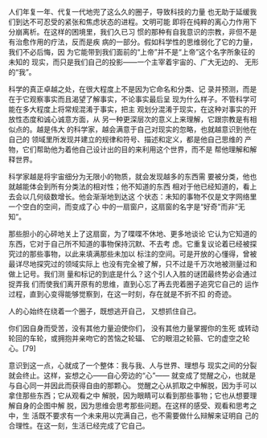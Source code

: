 ⼈们年复⼀年、代复⼀代地兜了这么久的圈⼦，导致科技的⼒量
也⽆助于延缓我们到达不可忍受的紧张和焦虑状态的进程。⽂明可能
即将在纯粹的离⼼⼒作⽤下分崩离析。在这样的困境⾥，我们久已习
惯的那种有⾃我意识的宗教，⾮但不是有治愈作⽤的疗法，反⽽是疾
病的⼀部分。假如科学性的思维弱化了它的⼒量，我们不必后悔，因
为它能带到我们⾯前的“上帝”并不是“上帝”这个名字所象征的未知的
现实，⽽只是我们⾃⼰的投影——⼀个主宰着宇宙的、⼴⼤⽆边的、
⽆形的“我”。

科学的真正卓越之处，在很⼤程度上不是因为它命名和分类、记
录并预测，⽽是在于它观察事实⽽且渴望了解事实，不论事实最后呈
现为什么样⼦。不管科学可能在多⼤程度上将常规混淆于事实，把主
观划分混淆于现实，在这种对事实的开放性态度和诚⼼诚意⽅⾯，从
另⼀种更深层次的意义上来理解，它跟宗教是有相似点的。越是伟⼤
的科学家，越会满意于⾃⼰对现实的忽略，也就越意识到他在⾃⼰的
领域⾥所发现并建⽴的规律和符号、描述和定义，都是他⾃⼰思维的
产物，它们帮助他为着他⾃⼰设计出的⽬的来利⽤这个世界，⽽不是
帮他理解和解释世界。

科学家越是将宇宙细分为⽆限⼩的物质，就会发现越多的东⻄需
要被分类，他也就越能体会到所有分类法的相对性；他不知道的东⻄
相对于他已经知道的，看上去会以⼏何级数增⻓。他会渐渐地到达这
个状态：未知的事物不仅是⽂字⽹络⾥⼀个空⽩的空间，⽽变成了⼼
中的⼀扇窗户，这扇窗的名字是“好奇”⽽⾮“⽆知”。

那些胆⼩的⼼砰地关上了这扇窗，为了喋喋不休地、更多地谈论
它认为它知道的东⻄，它对于⾃⼰所不知道的事物保持沉默、不去考
虑。它重复议论着已经被探究过的那些事物，以此来填满那些未加以
标注的空间。可是开放的⼼懂得，曾被最详尽地探究过的领域实际上
也没有完全被了解，只不过是千万次地被测量过和做上记号。我们测
量和标记的到底是什么？这个引⼈⼊胜的谜团最终势必会通过捉弄我
们⽽使我们离开原有的思维，直到⼼忘了再去兜着圈⼦追究它⾃⼰的
运作过程，直到⼼变得能够觉察到，在这⼀时刻，存在就是不折不扣
的奇迹。


⼈的⼼始终在绕着⼀个圈⼦，既想逃开⾃⼰，
⼜想抓住⾃⼰。

你们因⾃⾝⽽受苦，没有其他⼒量迫使你们，
没有其他⼒量掌握你的⽣死
或转动轮回的⻋轮，或拥抱并亲吻它的苦恼之轮辐、
它的眼泪之轮箍、它的虚空之轮⼼。[79]

意识到这⼀点，⼼就成了⼀个整体：我与我、⼈与世界、理想与
现实之间的分裂就会终⽌。这样，妄想之⼼——⾃⼼旁边的“⼼”——
就变成了觉醒之⼼，也就是与⾃⼼同⼀并因此⽽获得⾃由的那颗⼼。
觉醒之⼼从抓取之中解脱，因为⼿可以拿住那些东⻄；它从观看之中
解脱，因为眼睛可以看到那些事物；它也从想要理解⾃⾝的企图中解
脱，因为思维会思考那些问题。在这样的感受、观看和思考之中，⽣
活既不要求有⼀个未来⽤以完满⾃⼰，也不需要做什么辩解来证明⾃
⼰的合理性。在这⼀刻，⽣活已经完成了它⾃⼰。